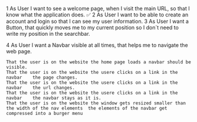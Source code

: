 1 As User I want to see a welcome page, when I visit the main URL, so that I know what the application does. ✅
2 As User I want to be able to create an account and login so that I can see my user information.
3 As User I want a Button, that quickly moves me to my current position so I don´t need to write my position in the searchbar.



4 As User I want a Navbar visible at all times, that helps me to navigate the web page.

    That the user is on the website	the home page loads	a navbar should be visible.
    That the user is on the website	the usere clicks on a link in the navbar	the page changes.
    That the user is on the website	the usere clicks on a link in the navbar	the url changes.
    That the user is on the website	the usere clicks on a link in the navbar	the navbar stays as it is.
    That the user is on the website	the window gets resized smaller than the width of the nav elements	the elements of the navbar get compressed into a burger menu